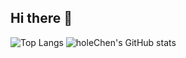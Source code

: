 ## Hi there 👋

![Top Langs](https://github-readme-stats.vercel.app/api/top-langs/?username=holehole5566&layout=compact)
![holeChen's GitHub stats](https://github-readme-stats.vercel.app/api?username=holehole5566&show_icons=true&theme=radical)
